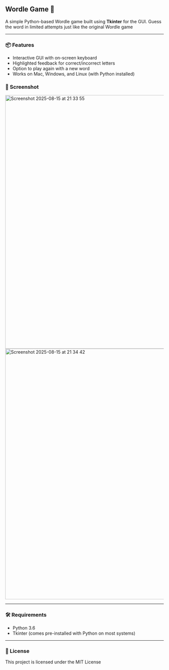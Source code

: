 ## Wordle Game 🎯

A simple Python-based Wordle game built using **Tkinter** for the GUI.
Guess the word in limited attempts just like the original Wordle game

---

### 📦 Features

* Interactive GUI with on-screen keyboard
* Highlighted feedback for correct/incorrect letters
* Option to play again with a new word
* Works on Mac, Windows, and Linux (with Python installed)


### 📸 Screenshot
<img width="930" height="804" alt="Screenshot 2025-08-15 at 21 33 55" src="https://github.com/user-attachments/assets/ff3796ab-a2f3-4d0e-a1cf-e6a41114ca73" />
<img width="904" height="795" alt="Screenshot 2025-08-15 at 21 34 42" src="https://github.com/user-attachments/assets/e8dd727c-0a13-41bd-ba71-9597473eccd2" />


---

### 🛠️ Requirements

* Python 3.6
* Tkinter (comes pre-installed with Python on most systems)

---

### 📄 License

This project is licensed under the MIT License


